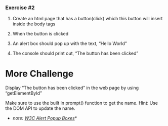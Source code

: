 ### Exercise #2
1. Create an html page that has a button(click) which this button will insert inside the body tags

2. When the button is clicked

3. An alert box should pop up with the text, “Hello World” 

4. The console should print out, “The button has been clicked”

# More Challenge
Display “The button has been clicked” in the web page by using “getElementById”

Make sure to use the built in prompt() function to get the name. Hint: Use the DOM API to update the name.
* *note: [W3C Alert Popup Boxes](https://www.w3schools.com/js/js_popup.asp)**
